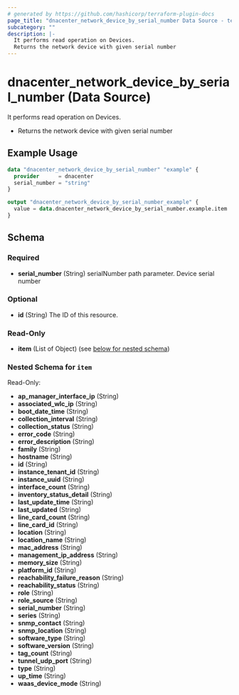 ```yaml
---
# generated by https://github.com/hashicorp/terraform-plugin-docs
page_title: "dnacenter_network_device_by_serial_number Data Source - terraform-provider-dnacenter"
subcategory: ""
description: |-
  It performs read operation on Devices.
  Returns the network device with given serial number
---
```


# dnacenter_network_device_by_serial_number (Data Source)

It performs read operation on Devices.

- Returns the network device with given serial number

## Example Usage

```terraform
data "dnacenter_network_device_by_serial_number" "example" {
  provider      = dnacenter
  serial_number = "string"
}

output "dnacenter_network_device_by_serial_number_example" {
  value = data.dnacenter_network_device_by_serial_number.example.item
}
```

<!-- schema generated by tfplugindocs -->
## Schema

### Required

- **serial_number** (String) serialNumber path parameter. Device serial number

### Optional

- **id** (String) The ID of this resource.

### Read-Only

- **item** (List of Object) (see [below for nested schema](#nestedatt--item))

<a id="nestedatt--item"></a>
### Nested Schema for `item`

Read-Only:

- **ap_manager_interface_ip** (String)
- **associated_wlc_ip** (String)
- **boot_date_time** (String)
- **collection_interval** (String)
- **collection_status** (String)
- **error_code** (String)
- **error_description** (String)
- **family** (String)
- **hostname** (String)
- **id** (String)
- **instance_tenant_id** (String)
- **instance_uuid** (String)
- **interface_count** (String)
- **inventory_status_detail** (String)
- **last_update_time** (String)
- **last_updated** (String)
- **line_card_count** (String)
- **line_card_id** (String)
- **location** (String)
- **location_name** (String)
- **mac_address** (String)
- **management_ip_address** (String)
- **memory_size** (String)
- **platform_id** (String)
- **reachability_failure_reason** (String)
- **reachability_status** (String)
- **role** (String)
- **role_source** (String)
- **serial_number** (String)
- **series** (String)
- **snmp_contact** (String)
- **snmp_location** (String)
- **software_type** (String)
- **software_version** (String)
- **tag_count** (String)
- **tunnel_udp_port** (String)
- **type** (String)
- **up_time** (String)
- **waas_device_mode** (String)


